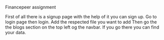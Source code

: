 Financepeer assignment

First of all there is a signup page with the help of it you can sign up.
Go to login page then login.
Add the respected file you want to add
Then go the the blogs section on the top left og the navbar.
If you go there you can find your data.
